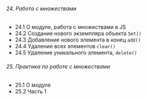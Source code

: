 ###### 24. Работа с множествами

- 24.1 О модуле, работа с множествами в JS
- 24.2 Создание нового экземпляра объекта `Set()`
- 24.3 Добавление нового элемента в конец `add()`
- 24.4 Удаление всех элементов `clear()`
- 24.5 Удаление уникального элемента, `delete()`

###### 25. Практика по работе с множествами

- 25.1 О модуле
- 25.2 Часть 1
